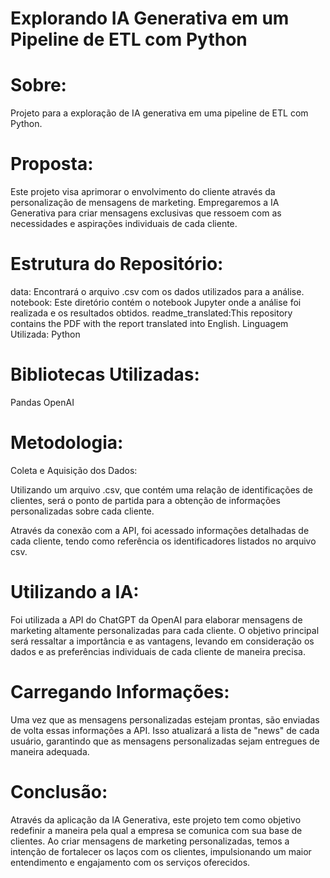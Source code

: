 # Explorando IA Generativa em um Pipeline de ETL com Python

# Sobre: #
Projeto para a exploração de IA generativa em uma pipeline de ETL com Python.

# Proposta:
Este projeto visa aprimorar o envolvimento do cliente através da personalização de mensagens de marketing. Empregaremos a IA Generativa para criar mensagens exclusivas que ressoem com as necessidades e aspirações individuais de cada cliente.

# Estrutura do Repositório:
data: Encontrará o arquivo .csv com os dados utilizados para a análise.
notebook: Este diretório contém o notebook Jupyter onde a análise foi realizada e os resultados obtidos.
readme_translated:This repository contains the PDF with the report translated into English.
Linguagem Utilizada:
Python

# Bibliotecas Utilizadas:
Pandas OpenAI

# Metodologia:
Coleta e Aquisição dos Dados:

Utilizando um arquivo .csv, que contém uma relação de identificações de clientes, será o ponto de partida para a obtenção de informações personalizadas sobre cada cliente.

Através da conexão com a API, foi acessado informações detalhadas de cada cliente, tendo como referência os identificadores listados no arquivo csv.

# Utilizando a IA:

Foi utilizada a API do ChatGPT da OpenAI para elaborar mensagens de marketing altamente personalizadas para cada cliente. O objetivo principal será ressaltar a importância e as vantagens, levando em consideração os dados e as preferências individuais de cada cliente de maneira precisa.

#  Carregando Informações:

Uma vez que as mensagens personalizadas estejam prontas, são enviadas de volta essas informações a API. Isso atualizará a lista de "news" de cada usuário, garantindo que as mensagens personalizadas sejam entregues de maneira adequada.

# Conclusão:
Através da aplicação da IA Generativa, este projeto tem como objetivo redefinir a maneira pela qual a empresa se comunica com sua base de clientes. Ao criar mensagens de marketing personalizadas, temos a intenção de fortalecer os laços com os clientes, impulsionando um maior entendimento e engajamento com os serviços oferecidos.
